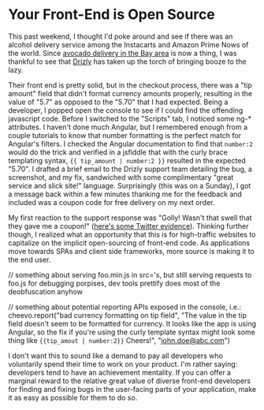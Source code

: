 # Your Front-End is Open Source

This past weekend, I thought I'd poke around and see if there was an alcohol delivery service among the Instacarts and Amazon Prime Nows of the world. Since [avocado delivery in the Bay area](http://www.goavocago.com/) is now a thing, I was thankful to see that [Drizly](https://drizly.com) has taken up the torch of bringing booze to the lazy. 

Their front end is pretty solid, but in the checkout process, there was a "tip amount" field that didn't format currency amounts properly, resulting in the value of "5.7" as opposed to the "5.70" that I had expected. Being a developer, I popped open the console to see if I could find the offending javascript code. Before I switched to the "Scripts" tab, I noticed some ng-* attributes. I haven't done much Angular, but I remembered enough from a couple tutorials to know that number formatting is the perfect match for Angular's filters. I checked the Angular documentation to find that `number:2` would do the trick and verified in a jsfiddle that with the curly brace templating syntax, `{{ tip_amount | number:2 }}` resulted in the expected "5.70". I drafted a brief email to the Drizly support team detailing the bug, a screenshot, and my fix, sandwiched with some complimentary "great service and slick site!" language. Surprisingly (this was on a Sunday), I got a message back within a few minutes thanking me for the feedback and included was a coupon code for free delivery on my next order.

My first reaction to the support response was "Golly! Wasn't that swell that they gave me a coupon!" ([here's some Twitter evidence](https://twitter.com/stelly_ryan/status/650782128767012865)). Thinking further though, I realized what an opportunity that this is for high-traffic websites to capitalize on the implicit open-sourcing of front-end code. As applications move towards SPAs and client side frameworks, more source is making it to the end user.

// something about serving foo.min.js in src='s, but still serving requests to foo.js for debugging porpises, dev tools prettify does most of the deobfuscation anyhow

// something about potential reporting APIs exposed in the console, i.e.: cheevo.report("bad currency formatting on tip field", "The value in the tip field doesn't seem to be formatted for currency. It looks like the app is using Angular, so the fix if you're using the curly template syntax might look some thing like `{{tip_amout | number:2}}` Cheers!", "john.doe@abc.com")

I don't want this to sound like a demand to pay all developers who voluntarily spend their time to work on your product. I'm rather saying: developers tend to have an achievement mentality. If you can offer a marginal reward to the relative great value of diverse front-end developers for finding and fixing bugs in the user-facing parts of your application, make it as easy as possible for them to do so. 